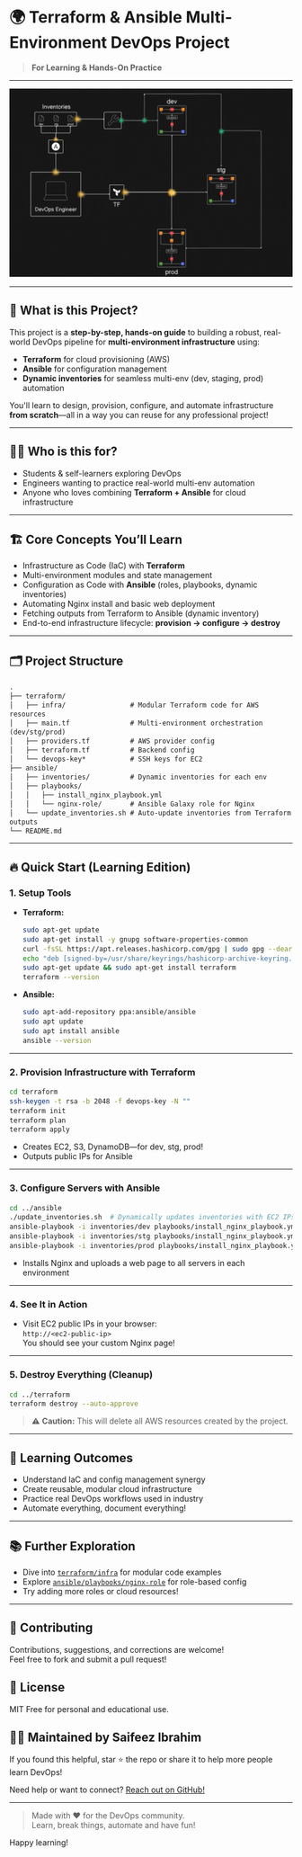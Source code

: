 # 🌍 Terraform & Ansible Multi-Environment DevOps Project

> **For Learning & Hands-On Practice**

---

![Project Diagram](terraform-ansible-multi-env-master/images/Project-design.gif)


---

## 🚀 What is this Project?

This project is a **step-by-step, hands-on guide** to building a robust, real-world DevOps pipeline for **multi-environment infrastructure** using:

- **Terraform** for cloud provisioning (AWS)
- **Ansible** for configuration management
- **Dynamic inventories** for seamless multi-env (dev, staging, prod) automation

You'll learn to design, provision, configure, and automate infrastructure **from scratch**—all in a way you can reuse for any professional project!

---

## 🧑‍💻 Who is this for?

- Students & self-learners exploring DevOps
- Engineers wanting to practice real-world multi-env automation
- Anyone who loves combining **Terraform + Ansible** for cloud infrastructure

---

## 🏗️ Core Concepts You’ll Learn

- Infrastructure as Code (IaC) with **Terraform**
- Multi-environment modules and state management
- Configuration as Code with **Ansible** (roles, playbooks, dynamic inventories)
- Automating Nginx install and basic web deployment
- Fetching outputs from Terraform to Ansible (dynamic inventory)
- End-to-end infrastructure lifecycle: **provision → configure → destroy**

---

## 🗂️ Project Structure

```text
.
├── terraform/
│   ├── infra/                # Modular Terraform code for AWS resources
│   ├── main.tf               # Multi-environment orchestration (dev/stg/prod)
│   ├── providers.tf          # AWS provider config
│   ├── terraform.tf          # Backend config
│   └── devops-key*           # SSH keys for EC2
├── ansible/
│   ├── inventories/          # Dynamic inventories for each env
│   ├── playbooks/
│   │   ├── install_nginx_playbook.yml
│   │   └── nginx-role/       # Ansible Galaxy role for Nginx
│   └── update_inventories.sh # Auto-update inventories from Terraform outputs
└── README.md
```

---

## 🔥 Quick Start (Learning Edition)

### 1. **Setup Tools**

- **Terraform:**  
  ```bash
  sudo apt-get update
  sudo apt-get install -y gnupg software-properties-common
  curl -fsSL https://apt.releases.hashicorp.com/gpg | sudo gpg --dearmor -o /usr/share/keyrings/hashicorp-archive-keyring.gpg
  echo "deb [signed-by=/usr/share/keyrings/hashicorp-archive-keyring.gpg] https://apt.releases.hashicorp.com $(lsb_release -cs) main" | sudo tee /etc/apt/sources.list.d/hashicorp.list
  sudo apt-get update && sudo apt-get install terraform
  terraform --version
  ```

- **Ansible:**  
  ```bash
  sudo apt-add-repository ppa:ansible/ansible
  sudo apt update
  sudo apt install ansible
  ansible --version
  ```

---

### 2. **Provision Infrastructure with Terraform**

```bash
cd terraform
ssh-keygen -t rsa -b 2048 -f devops-key -N ""
terraform init
terraform plan
terraform apply
```
- Creates EC2, S3, DynamoDB—for dev, stg, prod!
- Outputs public IPs for Ansible

---

### 3. **Configure Servers with Ansible**

```bash
cd ../ansible
./update_inventories.sh  # Dynamically updates inventories with EC2 IPs
ansible-playbook -i inventories/dev playbooks/install_nginx_playbook.yml
ansible-playbook -i inventories/stg playbooks/install_nginx_playbook.yml
ansible-playbook -i inventories/prod playbooks/install_nginx_playbook.yml
```
- Installs Nginx and uploads a web page to all servers in each environment

---

### 4. **See It in Action**

- Visit EC2 public IPs in your browser:  
  `http://<ec2-public-ip>`  
  You should see your custom Nginx page!

---

### 5. **Destroy Everything (Cleanup)**

```bash
cd ../terraform
terraform destroy --auto-approve
```

> ⚠️ **Caution:** This will delete all AWS resources created by the project.

---

## 🎯 Learning Outcomes

- Understand IaC and config management synergy
- Create reusable, modular cloud infrastructure
- Practice real DevOps workflows used in industry
- Automate everything, document everything!

---

## 📚 Further Exploration

- Dive into [`terraform/infra`](terraform/infra) for modular code examples
- Explore [`ansible/playbooks/nginx-role`](ansible/playbooks/nginx-role) for role-based config
- Try adding more roles or cloud resources!

---

## 🤝 Contributing

Contributions, suggestions, and corrections are welcome!  
Feel free to fork and submit a pull request!

## 📄 License

MIT  Free for personal and educational use.

## 🙋‍♂️ Maintained by Saifeez Ibrahim
If you found this helpful, star ⭐ the repo or share it to help more people learn DevOps!

Need help or want to connect? [Reach out on GitHub!](https://github.com/saifeezibrahim)

---

> Made with ❤️ for the DevOps community.  
> Learn, break things, automate and have fun!

Happy learning!
